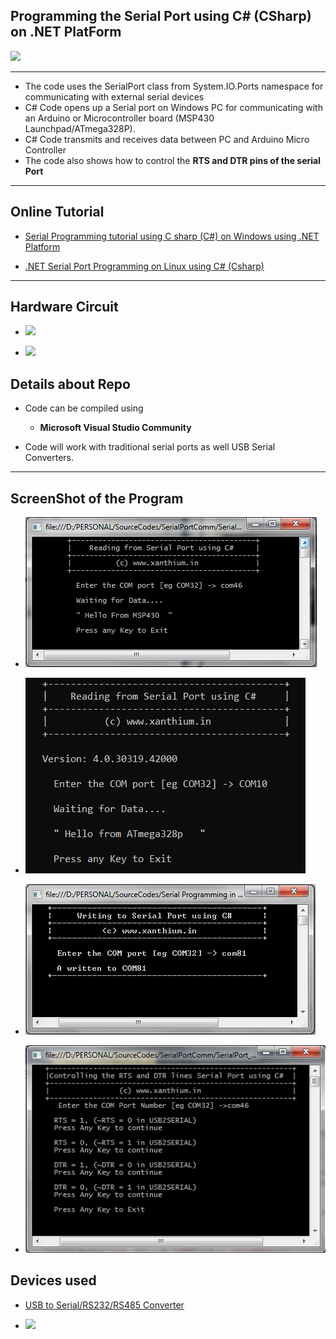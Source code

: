 ## Programming the Serial Port using C# (CSharp) on .NET PlatForm 

![](https://www.xanthium.in/sites/default/files/inline-images/serial-port-programming-tutorial-absolute-beginner.jpg)

------------------------------------------------------------------------------------------------------------------------------------------

- The code uses the SerialPort class from System.IO.Ports namespace for communicating with external serial devices
- C# Code opens up a Serial port on Windows PC for communicating with an Arduino or Microcontroller board (MSP430 Launchpad/ATmega328P).
- C# Code transmits and receives data between PC and Arduino Micro Controller
- The code also shows how to control the **RTS and DTR pins of the serial Port**

------------------------------------------------------------------------------------------------------------------------------------------

## Online Tutorial

 - [Serial Programming tutorial using C sharp (C#) on Windows using .NET Platform](https://www.xanthium.in/serial-port-communication-programming-arduino-raspberry-pi-using-csharp-on-windows)

 - [.NET Serial Port Programming on Linux using C# (Csharp)](https://www.xanthium.in/dotnet-serial-communication-arduino-linux-pc-serialport-csharp)


------------------------------------------------------------------------------------------------------------------------------------------

## Hardware Circuit

- ![](https://www.xanthium.in/sites/default/files/inline-images/serial-port-communication-arduino-pc-csharp-dotnet.jpg)

- ![](https://www.xanthium.in/sites/default/files/inline-images/connect-atmega328p-micro-pc-using-csharp.jpg)


## Details about Repo

- Code can be compiled using 
    - **Microsoft Visual Studio Community** 
   

- Code will work with traditional serial ports as well USB Serial Converters. 

------------------------------------------------------------------------------------------------------------------------------------------

## ScreenShot of the Program

- ![](https://github.com/xanthium-enterprises/Serial-Programming-CSharp/blob/master/_4_Screenshots/CSharp-serial-read-data-rxed.jpeg)

- ![](https://github.com/xanthium-enterprises/Serial-Programming-CSharp/blob/master/_4_Screenshots/reading-serial-port-csharp-dotnet-core.jpg)

- ![](https://github.com/xanthium-enterprises/Serial-Programming-CSharp/blob/master/_4_Screenshots/serial-port-write.jpg)

- ![](https://github.com/xanthium-enterprises/Serial-Programming-CSharp/blob/master/_4_Screenshots/controlling-rts-dtr-lines.jpeg)


## Devices used

- [USB to Serial/RS232/RS485 Converter](https://www.xanthium.in/USB-to-Serial-RS232-RS485-Converter)

- ![](https://www.xanthium.in/sites/default/files/inline-images/USB-to-serial-rs232-rs485-converter-parts_2_2.jpg)

  
